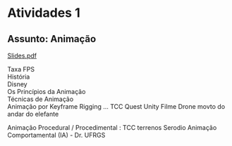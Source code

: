 # Atividades 1

## Assunto: Animação

[Slides.pdf](Slides.pdf)


Taxa FPS  
História  
Disney  
Os Princípios da Animação  
Técnicas de Animação  
  Animação por Keyframe
  Rigging
  ...
  TCC Quest Unity
  Filme Drone movto do andar do elefante  

Animação Procedural / Procedimental : TCC terrenos Serodio
Animação Comportamental (IA) - Dr. UFRGS  
